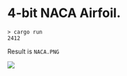 # 4-bit NACA Airfoil.

```
> cargo run
2412
```

Result is `NACA.PNG`

![](https://github.com/laxect/NACA/wiki/NACA.png)
